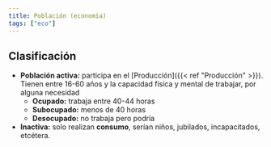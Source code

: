 ```yaml
---
title: Población (economía)
tags: ["eco"]
---
```

## Clasificación
- **Población activa:** participa en el [Producción]({{< ref "Producción" >}}). Tienen entre 16-60 años y la capacidad física y mental de trabajar, por alguna necesidad
	- **Ocupado:** trabaja entre 40-44 horas
	- **Subocupado:** menos de 40 horas
	- **Desocupado:** no trabaja pero podría
- **Inactiva:** solo realizan **consumo**, serían niños, jubilados, incapacitados, etcétera.
